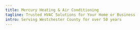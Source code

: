 ```yaml
---
title: Mercury Heating & Air Conditioning
tagline: Trusted HVAC Solutions for Your Home or Business
intro: Serving Westchester County for over 50 years
---
```

